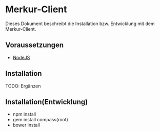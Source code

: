 # Merkur-Client

Dieses Dokument beschreibt die Installation bzw. Entwicklung mit dem Merkur-Client.

## Voraussetzungen

- [NodeJS](http://nodejs.org/)

## Installation

TODO: Ergänzen

## Installation(Entwicklung)

- npm install
- gem install compass(root)
- bower install
